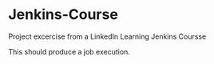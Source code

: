 # Jenkins-Course
Project excercise from a LinkedIn Learning Jenkins Coursse

This should produce a job execution.

